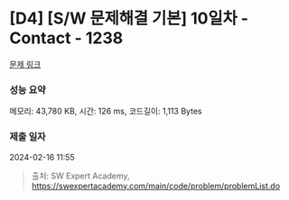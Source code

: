 # [D4] [S/W 문제해결 기본] 10일차 - Contact - 1238 

[문제 링크](https://swexpertacademy.com/main/code/problem/problemDetail.do?contestProbId=AV15B1cKAKwCFAYD) 

### 성능 요약

메모리: 43,780 KB, 시간: 126 ms, 코드길이: 1,113 Bytes

### 제출 일자

2024-02-16 11:55



> 출처: SW Expert Academy, https://swexpertacademy.com/main/code/problem/problemList.do